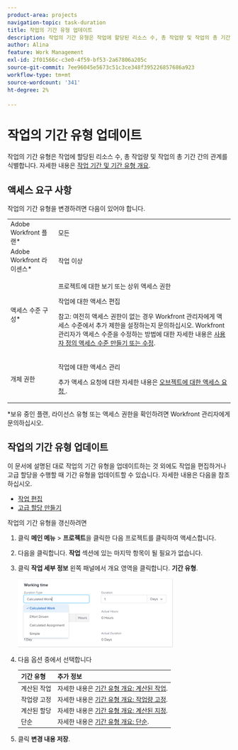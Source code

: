 ```yaml
---
product-area: projects
navigation-topic: task-duration
title: 작업의 기간 유형 업데이트
description: 작업의 기간 유형은 작업에 할당된 리소스 수, 총 작업량 및 작업의 총 기간 간의 관계를 식별합니다. 자세한 내용은 작업 기간 및 기간 유형 개요를 참조하십시오.
author: Alina
feature: Work Management
exl-id: 2f01566c-c3e0-4f59-bf53-2a67806a205c
source-git-commit: 7ee96045e5673c51c3ce348f395226857686a923
workflow-type: tm+mt
source-wordcount: '341'
ht-degree: 2%

---
```


# 작업의 기간 유형 업데이트

작업의 기간 유형은 작업에 할당된 리소스 수, 총 작업량 및 작업의 총 기간 간의 관계를 식별합니다. 자세한 내용은 [작업 기간 및 기간 유형 개요](../../../manage-work/tasks/taskdurtn/task-duration-and-duration-type.md).

## 액세스 요구 사항

작업의 기간 유형을 변경하려면 다음이 있어야 합니다.

<table style="table-layout:auto"> 
 <col> 
 <col> 
 <tbody> 
  <tr> 
   <td role="rowheader">Adobe Workfront 플랜*</td> 
   <td> <p>모든 </p> </td> 
  </tr> 
  <tr> 
   <td role="rowheader">Adobe Workfront 라이센스*</td> 
   <td> <p>작업 이상</p> </td> 
  </tr> 
  <tr> 
   <td role="rowheader">액세스 수준 구성*</td> 
   <td> <p>프로젝트에 대한 보기 또는 상위 액세스 권한</p> <p>작업에 대한 액세스 편집</p> <p>참고: 여전히 액세스 권한이 없는 경우 Workfront 관리자에게 액세스 수준에서 추가 제한을 설정하는지 문의하십시오. Workfront 관리자가 액세스 수준을 수정하는 방법에 대한 자세한 내용은 <a href="../../../administration-and-setup/add-users/configure-and-grant-access/create-modify-access-levels.md" class="MCXref xref">사용자 정의 액세스 수준 만들기 또는 수정</a>.</p> </td> 
  </tr> 
  <tr> 
   <td role="rowheader">개체 권한</td> 
   <td> <p>작업에 대한 액세스 관리 </p> <p>추가 액세스 요청에 대한 자세한 내용은 <a href="../../../workfront-basics/grant-and-request-access-to-objects/request-access.md" class="MCXref xref">오브젝트에 대한 액세스 요청 </a>.</p> </td> 
  </tr> 
 </tbody> 
</table>

&#42;보유 중인 플랜, 라이선스 유형 또는 액세스 권한을 확인하려면 Workfront 관리자에게 문의하십시오.

## 작업의 기간 유형 업데이트

이 문서에 설명된 대로 작업의 기간 유형을 업데이트하는 것 외에도 작업을 편집하거나 고급 할당을 수행할 때 기간 유형을 업데이트할 수 있습니다. 자세한 내용은 다음을 참조하십시오.

* [작업 편집](../../../manage-work/tasks/manage-tasks/edit-tasks.md)
* [고급 할당 만들기](../../../manage-work/tasks/assign-tasks/create-advanced-assignments.md)

작업의 기간 유형을 갱신하려면

1. 클릭 **메인 메뉴** > **프로젝트**&#x200B;을 클릭한 다음 프로젝트를 클릭하여 액세스합니다.
1. 다음을 클릭합니다. **작업** 섹션에 있는 마지막 항목이 될 필요가 없습니다.
1. 클릭 **작업 세부 정보** 왼쪽 패널에서 개요 영역을 클릭합니다. **기간 유형**.

   ![](assets/duration-type-all-options-on-overview-350x155.png)

1. 다음 옵션 중에서 선택합니다

   | 기간 유형 | 추가 정보 |
   |---|---|
   | 계산된 작업 | 자세한 내용은 [기간 유형 개요: 계산된 작업](../../../manage-work/tasks/taskdurtn/calculated-work.md). |
   | 작업량 고정 | 자세한 내용은 [기간 유형 개요: 작업량 고정](../../../manage-work/tasks/taskdurtn/effort-driven.md). |
   | 계산된 할당 | 자세한 내용은 [기간 유형 개요: 계산된 지정](../../../manage-work/tasks/taskdurtn/calculated-assignment.md). |
   | 단순 | 자세한 내용은 [기간 유형 개요: 단순](../../../manage-work/tasks/taskdurtn/simple-duration-type.md). |

1. 클릭 **변경 내용 저장**.
